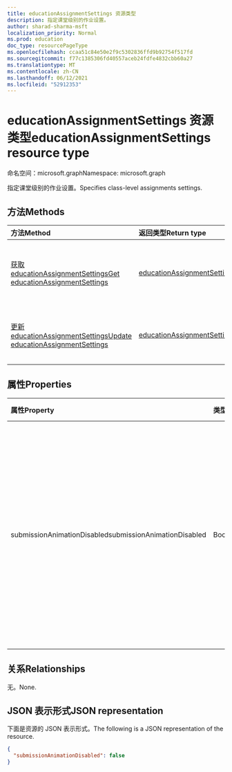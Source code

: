 ```yaml
---
title: educationAssignmentSettings 资源类型
description: 指定课堂级别的作业设置。
author: sharad-sharma-msft
localization_priority: Normal
ms.prod: education
doc_type: resourcePageType
ms.openlocfilehash: ccaa51c84e50e2f9c5302836ffd9b92754f517fd
ms.sourcegitcommit: f77c1385306fd40557aceb24fdfe4832cbb60a27
ms.translationtype: MT
ms.contentlocale: zh-CN
ms.lasthandoff: 06/12/2021
ms.locfileid: "52912353"
---
```

# <a name="educationassignmentsettings-resource-type"></a><span data-ttu-id="53198-103">educationAssignmentSettings 资源类型</span><span class="sxs-lookup"><span data-stu-id="53198-103">educationAssignmentSettings resource type</span></span>

<span data-ttu-id="53198-104">命名空间：microsoft.graph</span><span class="sxs-lookup"><span data-stu-id="53198-104">Namespace: microsoft.graph</span></span>

<span data-ttu-id="53198-105">指定课堂级别的作业设置。</span><span class="sxs-lookup"><span data-stu-id="53198-105">Specifies class-level assignments settings.</span></span>

## <a name="methods"></a><span data-ttu-id="53198-106">方法</span><span class="sxs-lookup"><span data-stu-id="53198-106">Methods</span></span>
|<span data-ttu-id="53198-107">方法</span><span class="sxs-lookup"><span data-stu-id="53198-107">Method</span></span>|<span data-ttu-id="53198-108">返回类型</span><span class="sxs-lookup"><span data-stu-id="53198-108">Return type</span></span>|<span data-ttu-id="53198-109">说明</span><span class="sxs-lookup"><span data-stu-id="53198-109">Description</span></span>|
|:---|:---|:---|
|[<span data-ttu-id="53198-110">获取 educationAssignmentSettings</span><span class="sxs-lookup"><span data-stu-id="53198-110">Get educationAssignmentSettings</span></span>](../api/educationassignmentsettings-get.md)|[<span data-ttu-id="53198-111">educationAssignmentSettings</span><span class="sxs-lookup"><span data-stu-id="53198-111">educationAssignmentSettings</span></span>](../resources/educationassignmentsettings.md)|<span data-ttu-id="53198-112">读取 [educationAssignmentSettings 对象的属性和](../resources/educationassignmentsettings.md) 关系。</span><span class="sxs-lookup"><span data-stu-id="53198-112">Read the properties and relationships of an [educationAssignmentSettings](../resources/educationassignmentsettings.md) object.</span></span>|
|[<span data-ttu-id="53198-113">更新 educationAssignmentSettings</span><span class="sxs-lookup"><span data-stu-id="53198-113">Update educationAssignmentSettings</span></span>](../api/educationassignmentsettings-update.md)|[<span data-ttu-id="53198-114">educationAssignmentSettings</span><span class="sxs-lookup"><span data-stu-id="53198-114">educationAssignmentSettings</span></span>](../resources/educationassignmentsettings.md)|<span data-ttu-id="53198-115">更新 [educationAssignmentSettings 对象](../resources/educationassignmentsettings.md) 的属性。</span><span class="sxs-lookup"><span data-stu-id="53198-115">Update the properties of an [educationAssignmentSettings](../resources/educationassignmentsettings.md) object.</span></span>|

## <a name="properties"></a><span data-ttu-id="53198-116">属性</span><span class="sxs-lookup"><span data-stu-id="53198-116">Properties</span></span>
|<span data-ttu-id="53198-117">属性</span><span class="sxs-lookup"><span data-stu-id="53198-117">Property</span></span>|<span data-ttu-id="53198-118">类型</span><span class="sxs-lookup"><span data-stu-id="53198-118">Type</span></span>|<span data-ttu-id="53198-119">说明</span><span class="sxs-lookup"><span data-stu-id="53198-119">Description</span></span>|
|:---|:---|:---|
|<span data-ttu-id="53198-120">submissionAnimationDisabled</span><span class="sxs-lookup"><span data-stu-id="53198-120">submissionAnimationDisabled</span></span>|<span data-ttu-id="53198-121">Boolean</span><span class="sxs-lookup"><span data-stu-id="53198-121">Boolean</span></span>|<span data-ttu-id="53198-122">指示是否显示打开的庆祝动画。</span><span class="sxs-lookup"><span data-stu-id="53198-122">Indicates whether turn-in celebration animation will be shown.</span></span> <span data-ttu-id="53198-123">的值 `true` 指示不会显示动画。</span><span class="sxs-lookup"><span data-stu-id="53198-123">A value of `true` indicates that the animation will not be shown.</span></span> <span data-ttu-id="53198-124">默认值为 `false`。</span><span class="sxs-lookup"><span data-stu-id="53198-124">Default value is `false`.</span></span>|

## <a name="relationships"></a><span data-ttu-id="53198-125">关系</span><span class="sxs-lookup"><span data-stu-id="53198-125">Relationships</span></span>
<span data-ttu-id="53198-126">无。</span><span class="sxs-lookup"><span data-stu-id="53198-126">None.</span></span>

## <a name="json-representation"></a><span data-ttu-id="53198-127">JSON 表示形式</span><span class="sxs-lookup"><span data-stu-id="53198-127">JSON representation</span></span>
<span data-ttu-id="53198-128">下面是资源的 JSON 表示形式。</span><span class="sxs-lookup"><span data-stu-id="53198-128">The following is a JSON representation of the resource.</span></span>
<!-- {
  "blockType": "resource",
  "keyProperty": "id",
  "@odata.type": "microsoft.graph.educationAssignmentSettings",
  "openType": false
}
-->
``` json
{
  "submissionAnimationDisabled": false
}
```

